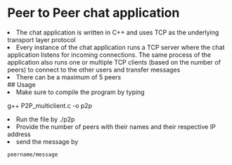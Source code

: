 # Peer to Peer chat application
<li>The chat application is written in C++ and  uses TCP as the underlying transport layer protocol </li>

<li> Every instance of the chat application runs a TCP server where the chat application listens for incoming connections. The same process of the application also runs one or multiple TCP clients (based on the number of peers) to connect to the other users and transfer messages </li>

<li>There can be a maximum of 5 peers</li>
## Usage

<li> Make sure to compile the program by typing

g++ P2P_multiclient.c -o p2p
<li> Run the file by ./p2p </li>
<li> Provide the number of peers with their names and their respective IP address </li>
<li> send the message by 

    peername/message 



